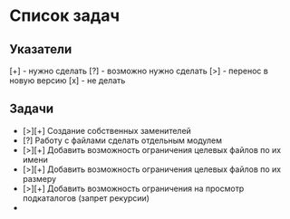 # Список задач
## Указатели
[+] - нужно сделать
[?] - возможно нужно сделать
[>] - перенос в новую версию
[x] - не делать

## Задачи
* [>][+] Создание собственных заменителей
* [?] Работу с файлами сделать отдельным модулем
* [>][+] Добавить возможность ограничения целевых файлов по их имени
* [>][+] Добавить возможность ограничения целевых файлов по их размеру
* [>][+] Добавить возможность ограничения на просмотр подкаталогов (запрет рекурсии)
* 
